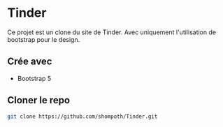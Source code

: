 # Tinder

Ce projet est un clone du site de Tinder. Avec uniquement l'utilisation de bootstrap pour le design.

## Crée avec

* Bootstrap 5

## Cloner le repo
```sh
git clone https://github.com/shompoth/Tinder.git
```

